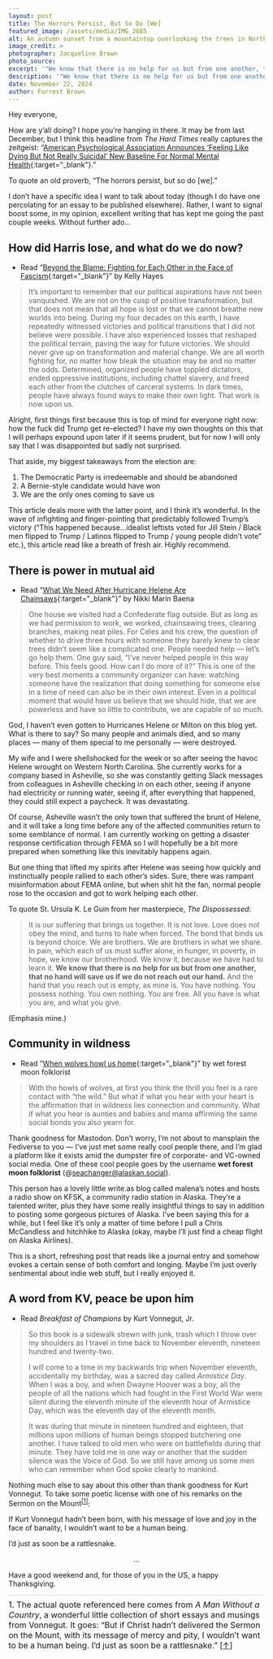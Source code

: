 ```yaml
---
layout: post
title: The Horrors Persist, But So Do [We]
featured_image: /assets/media/IMG_2685
alt: An autumn sunset from a mountaintop overlooking the trees in North Georgia.
image_credit: >
photographer: Jacqueline Brown
photo_source:
excerpt: '"We know that there is no help for us but from one another, that no hand will save us if we do not reach out our hand."'
description: '"We know that there is no help for us but from one another, that no hand will save us if we do not reach out our hand."'
date: November 22, 2024
author: Forrest Brown
---
```


Hey everyone,

How are y’all doing? I hope you’re hanging in there. It may be from last December, but I think this headline from _The Hard Times_ really captures the zeitgeist: “[American Psychological Association Announces ‘Feeling Like Dying But Not Really Suicidal’ New Baseline For Normal Mental Health](https://thehardtimes.net/culture/american-psychological-association-announces-feeling-like-dying-but-not-really-suicidal-new-baseline-for-normal-mental-health/){:target="_blank"}.”

To quote an old proverb, “The horrors persist, but so do \[we\].”

I don’t have a specific idea I want to talk about today (though I do have one percolating for an essay to be published elsewhere). Rather, I want to signal boost some, in my opinion, excellent writing that has kept me going the past couple weeks. Without further ado…

## How did Harris lose, and what do we do now?
- Read “[Beyond the Blame: Fighting for Each Other in the Face of Fascism](https://organizingmythoughts.org/beyond-the-blame-fighting-for-each-other-in-the-face-of-fascism/){:target="_blank"}” by Kelly Hayes

> It’s important to remember that our political aspirations have not been vanquished. We are not on the cusp of positive transformation, but that does not mean that all hope is lost or that we cannot breathe new worlds into being. During my four decades on this earth, I have repeatedly witnessed victories and political transitions that I did not believe were possible. I have also experienced losses that reshaped the political terrain, paving the way for future victories. We should never give up on transformation and material change. We are all worth fighting for, no matter how bleak the situation may be and no matter the odds. Determined, organized people have toppled dictators, ended oppressive institutions, including chattel slavery, and freed each other from the clutches of carceral systems. In dark times, people have always found ways to make their own light. That work is now upon us.

Alright, first things first because this is top of mind for everyone right now: how the fuck did Trump get re-elected? I have my own thoughts on this that I will perhaps expound upon later if it seems prudent, but for now I will only say that I was disappointed but sadly not surprised.

That aside, my biggest takeaways from the election are:

1. The Democratic Party is irredeemable and should be abandoned
2. A Bernie-style candidate would have won
3. We are the only ones coming to save us

This article deals more with the latter point, and I think it’s wonderful. In the wave of infighting and finger-pointing that predictably followed Trump’s victory (“This happened because…idealist leftists voted for Jill Stein / Black men flipped to Trump / Latinos flipped to Trump / young people didn’t vote” etc.), this article read like a breath of fresh air. Highly recommend.

## There is power in mutual aid
- Read “[What We Need After Hurricane Helene Are Chainsaws](https://hammerandhope.org/article/hurricane-helene-north-carolina){:target="_blank"}” by Nikki Marín Baena

> One house we visited had a Confederate flag outside. But as long as we had permission to work, we worked, chainsawing trees, clearing branches, making neat piles. For Celes and his crew, the question of whether to drive three hours with someone they barely knew to clear trees didn’t seem like a complicated one. People needed help — let’s go help them. One guy said, “I’ve never helped people in this way before. This feels good. How can I do more of it?” This is one of the very best moments a community organizer can have: watching someone have the realization that doing something for someone else in a time of need can also be in their own interest. Even in a political moment that would have us believe that we should hide, that we are powerless and have so little to contribute, we are capable of so much.

God, I haven’t even gotten to Hurricanes Helene or Milton on this blog yet. What is there to say? So many people and animals died, and so many places — many of them special to me personally — were destroyed.

My wife and I were shellshocked for the week or so after seeing the havoc Helene wrought on Western North Carolina. She currently works for a company based in Asheville, so she was constantly getting Slack messages from colleagues in Asheville checking in on each other, seeing if anyone had electricity or running water, seeing if, after everything that happened, they could still expect a paycheck. It was devastating.

Of course, Asheville wasn’t the only town that suffered the brunt of Helene, and it will take a long time before any of the affected communities return to some semblance of normal. I am currently working on getting a disaster response certification through FEMA so I will hopefully be a bit more prepared when something like this inevitably happens again.

But one thing that lifted my spirits after Helene was seeing how quickly and instinctually people rallied to each other’s sides. Sure, there was rampant misinformation about FEMA online, but when shit hit the fan, normal people rose to the occasion and got to work helping each other.

To quote St. Ursula K. Le Guin from her masterpiece, _The Dispossessed_:

> It is our suffering that brings us together. It is not love. Love does not obey the mind, and turns to hate when forced. The bond that binds us is beyond choice. We are brothers. We are brothers in what we share. In pain, which each of us must suffer alone, in hunger, in poverty, in hope, we know our brotherhood. We know it, because we have had to learn it. **We know that there is no help for us but from one another, that no hand will save us if we do not reach out our hand.** And the hand that you reach out is empty, as mine is. You have nothing. You possess nothing. You own nothing. You are free. All you have is what you are, and what you give.

(Emphasis mine.)

## Community in wildness
- Read “[When wolves howl us home](https://write.as/malena/when-wolves-howl-us-home){:target="_blank"}” by wet forest moon folklorist

> With the howls of wolves, at first you think the thrill you feel is a rare contact with “the wild.” But what if what you hear with your heart is the affirmation that in wildness lies connection and community. What if what you hear is aunties and babies and mama affirming the same social bonds you also yearn for.

Thank goodness for Mastodon. Don’t worry, I’m not about to mansplain the Fediverse to you — I’ve just met some really cool people there, and I’m glad a platform like it exists amid the dumpster fire of corporate- and VC-owned social media. One of these cool people goes by the username **wet forest moon folklorist** (@seachanger@alaskan.social).

This person has a lovely little write.as blog called malena’s notes and hosts a radio show on KFSK, a community radio station in Alaska. They’re a talented writer, plus they have some really insightful things to say in addition to posting some gorgeous pictures of Alaska. I’ve been saying this for a while, but I feel like it’s only a matter of time before I pull a Chris McCandless and hitchhike to Alaska (okay, maybe I’ll just find a cheap flight on Alaska Airlines).

This is a short, refreshing post that reads like a journal entry and somehow evokes a certain sense of both comfort and longing. Maybe I’m just overly sentimental about indie web stuff, but I really enjoyed it.

## A word from KV, peace be upon him
- Read _Breakfast of Champions_ by Kurt Vonnegut, Jr.

> So this book is a sidewalk strewn with junk, trash which I throw over my shoulders as I travel in time back to November eleventh, nineteen hundred and twenty-two.
> 
> I will come to a time in my backwards trip when November eleventh, accidentally my birthday, was a sacred day called _Armistice Day_. When I was a boy, and when Dwayne Hoover was a boy, all the people of all the nations which had fought in the First World War were silent during the eleventh minute of the eleventh hour of Armistice Day, which was the eleventh day of the eleventh month.
> 
> It was during that minute in nineteen hundred and eighteen, that millions upon millions of human beings stopped butchering one another. I have talked to old men who were on battlefields during that minute. They have told me in one way or another that the sudden silence was the Voice of God. So we still have among us some men who can remember when God spoke clearly to mankind.

Nothing much else to say about this other than thank goodness for Kurt Vonnegut. To take some poetic license with one of his remarks on the <span id="footnote-ref-1">Sermon on the Mount<sup>[[1]](#footnote-1)</sup></span>:

If Kurt Vonnegut hadn’t been born, with his message of love and joy in the face of banality, I wouldn’t want to be a human being.

I’d just as soon be a rattlesnake.

<p style="text-align: center;">…</p>

Have a good weekend and, for those of you in the US, a happy Thanksgiving.

<div id="footnote-1" style="border-top: solid lightgray 1px; padding-top: 0.5em; font-size: 16px;">1. The actual quote referenced here comes from <em>A Man Without a Country</em>, a wonderful little collection of short essays and musings from Vonnegut. It goes: “But if Christ hadn’t delivered the Sermon on the Mount, with its message of mercy and pity, I wouldn’t want to be a human being. I’d just as soon be a rattlesnake.” <a href="#footnote-ref-1">[↑]</a></div>